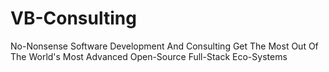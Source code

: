 # VB-Consulting

No-Nonsense Software Development And Consulting
Get The Most Out Of The World's Most Advanced Open-Source Full-Stack Eco-Systems
